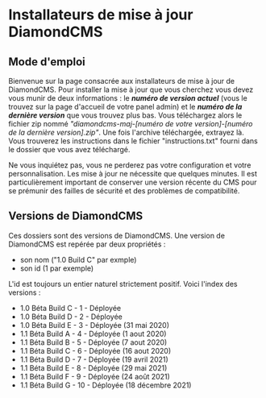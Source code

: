 # Installateurs de mise à jour DiamondCMS

## Mode d'emploi

Bienvenue sur la page consacrée aux installateurs de mise à jour de DiamondCMS. Pour installer la mise à jour que vous cherchez vous devez vous munir de deux informations : le *__numéro de version actuel__* (vous le trouvez sur la page d'accueil de votre panel admin) et le *__numéro de la dernière version__* que vous trouvez plus bas. Vous téléchargez alors le fichier zip nommé *"diamondcms-maj-[numéro de votre version]-[numéro de la dernière version].zip"*. Une fois l'archive téléchargée, extrayez là. Vous trouverez les instructions dans le fichier "instructions.txt" fourni dans le dossier que vous avez téléchargé. 


Ne vous inquiétez pas, vous ne perderez pas votre configuration et votre personnalisation. Les mise à jour ne nécessite que quelques minutes. Il est particulièrement important de conserver une version récente du CMS pour se prémunir des failles de sécurité et des problèmes de compatibilité. 


## Versions de DiamondCMS

Ces dossiers sont des versions de DiamondCMS.
Une version de DiamondCMS est repérée par deux propriétés :
- son nom ("1.0 Build C" par exmple)
- son id (1 par exemple)

L'id est toujours un entier naturel strictement positif.
Voici l'index des versions :

- 1.0 Béta Build C - 1 - Déployée
- 1.0 Béta Build D - 2 - Déployée
- 1.0 Béta Build E - 3 - Déployée (31 mai 2020)
- 1.1 Béta Build A - 4 - Déployée (1 aout 2020)
- 1.1 Béta Build B - 5 - Déployée (7 aout 2020)
- 1.1 Béta Build C - 6 - Déployée (16 aout 2020)
- 1.1 Béta Build D - 7 - Déployée (19 avril 2021)
- 1.1 Béta Build E - 8 - Déployée (29 mai 2021)
- 1.1 Béta Build F - 9 - Déployée (24 août 2021)
- 1.1 Béta Build G - 10 - Déployée (18 décembre 2021)
